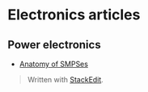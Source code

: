 # Electronics articles
## Power electronics
* [Anatomy of SMPSes](https://www.hardwaresecrets.com/anatomy-of-switching-power-supplies/)

> Written with [StackEdit](https://stackedit.io/).